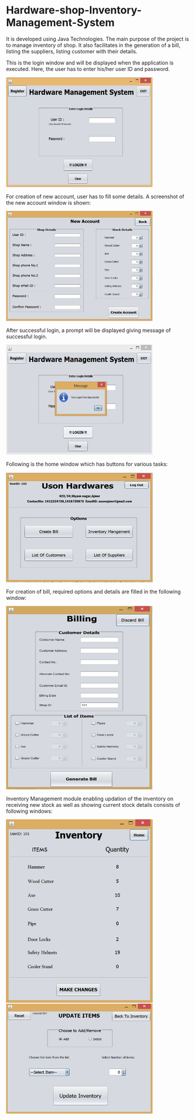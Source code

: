 # Hardware-shop-Inventory-Management-System

It is developed using Java Technologies. The main purpose of the project is to manage inventory of shop. It also facilitates in the generation of a bill, listing the suppliers, listing customer with their details.

This is the login window and will be displayed when the application is executed. Here, the user has to enter his/her user ID and password.

<img src="/Screenshots/Login_window.PNG" alt="Login Window" width="400" height="300"/> 

For creation of new account, user has to fill some details. A screenshot of the new account window is shown:

<img src="/Screenshots/new_account_window.PNG" alt="New Account" width="400" height="300"/>

After successful login, a prompt will be displayed giving message of successful login.

<img src="/Screenshots/successful_login.PNG" alt="Successful Login" width="400" height="300"/>

Following is the home window which has buttons for various tasks:

<img src="/Screenshots/home_window.PNG" alt="Home Window" width="400" height="300"/>

For creation of bill, required options and details are filled in the following window:

<img src="/Screenshots/billing_window.PNG" alt="Home Window" width="400" height="500"/>

Inventory Management module enabling updation of the inventory on receiving new stock as well as showing current stock details consists of following windows:

<img src="/Screenshots/currentInventory_window.PNG" alt="Home Window" width="400" height="500"/>           <img src="/Screenshots/updateInventory_window.PNG" alt="Home Window" width="400" height="300"/>
